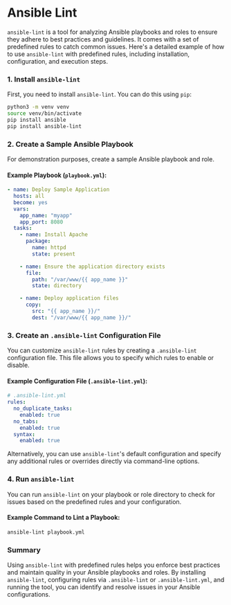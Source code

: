 # Ansible Lint

`ansible-lint` is a tool for analyzing Ansible playbooks and roles to ensure they adhere to best practices and guidelines. It comes with a set of predefined rules to catch common issues. Here's a detailed example of how to use `ansible-lint` with predefined rules, including installation, configuration, and execution steps.

### 1. **Install `ansible-lint`**

First, you need to install `ansible-lint`. You can do this using `pip`:

```bash
python3 -m venv venv
source venv/bin/activate
pip install ansible
pip install ansible-lint
```

### 2. **Create a Sample Ansible Playbook**

For demonstration purposes, create a sample Ansible playbook and role. 

#### Example Playbook (`playbook.yml`):

```yaml
- name: Deploy Sample Application
  hosts: all
  become: yes
  vars:
    app_name: "myapp"
    app_port: 8080
  tasks:
    - name: Install Apache
      package:
        name: httpd
        state: present

    - name: Ensure the application directory exists
      file:
        path: "/var/www/{{ app_name }}"
        state: directory

    - name: Deploy application files
      copy:
        src: "{{ app_name }}/"
        dest: "/var/www/{{ app_name }}/"
```

### 3. **Create an `.ansible-lint` Configuration File**

You can customize `ansible-lint` rules by creating a `.ansible-lint` configuration file. This file allows you to specify which rules to enable or disable.

#### Example Configuration File (`.ansible-lint.yml`):

```yaml
# .ansible-lint.yml
rules:
  no_duplicate_tasks:
    enabled: true
  no_tabs:
    enabled: true
  syntax:
    enabled: true
```

Alternatively, you can use `ansible-lint`'s default configuration and specify any additional rules or overrides directly via command-line options.

### 4. **Run `ansible-lint`**

You can run `ansible-lint` on your playbook or role directory to check for issues based on the predefined rules and your configuration.

#### Example Command to Lint a Playbook:

```bash
ansible-lint playbook.yml
```

### Summary

Using `ansible-lint` with predefined rules helps you enforce best practices and maintain quality in your Ansible playbooks and roles. By installing `ansible-lint`, configuring rules via `.ansible-lint` or `.ansible-lint.yml`, and running the tool, you can identify and resolve issues in your Ansible configurations.

